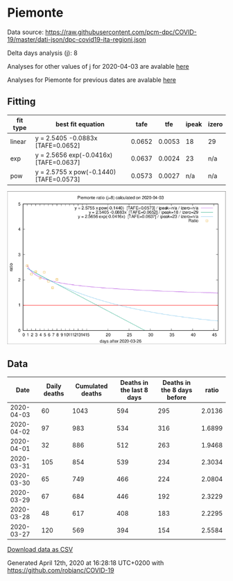 # Piemonte

Data source: https://raw.githubusercontent.com/pcm-dpc/COVID-19/master/dati-json/dpc-covid19-ita-regioni.json

Delta days analysis (j): 8

Analyses for other values of j for 2020-04-03 are avalable [here](../README.md)

Analyses for Piemonte for previous dates are avalable [here](../../README.md)

## Fitting 
|fit type|best fit equation|tafe|tfe|ipeak|izero|
|-------|-----|--------|------|---|---|
|linear|y = 2.5405 -0.0883x  [TAFE=0.0652]|0.0652|0.0053|18|29|
|exp|y = 2.5656 exp(-0.0416x)  [TAFE=0.0637]|0.0637|0.0024|23|n/a|
|pow|y = 2.5755 x pow(-0.1440)  [TAFE=0.0573]|0.0573|0.0027|n/a|n/a|

![Plot](COVID-19_piemonte_j8_2020-04-03.png)

## Data
|Date|Daily deaths|Cumulated deaths|Deaths in the last 8 days|Deaths in the 8 days before|ratio|
|----|----------|-----------|-------|--------------------|-----|
|2020-04-03|60|1043|594|295|2.0136|
|2020-04-02|97|983|534|316|1.6899|
|2020-04-01|32|886|512|263|1.9468|
|2020-03-31|105|854|539|234|2.3034|
|2020-03-30|65|749|466|224|2.0804|
|2020-03-29|67|684|446|192|2.3229|
|2020-03-28|48|617|408|183|2.2295|
|2020-03-27|120|569|394|154|2.5584|

[Download data as CSV](COVID-19_piemonte_j8_2020-04-03.csv)

Generated April 12th, 2020 at 16:28:18 UTC+0200 with https://github.com/robianc/COVID-19
